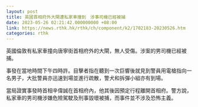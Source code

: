 ```yaml
---
layout: post
title: 英國首相府外大閘遭私家車撞到　涉事司機已經被捕
date: 2023-05-26 02:21:42.000000000 +08:00
link: https://news.rthk.hk/rthk/ch/component/k2/1702183-20230526.htm
categories: rthk
---
```


英國倫敦有私家車撞向唐寧街首相府外的大閘，無人受傷。涉案的男司機已經被捕。

事發在當地時間下午四時許。目擊者指在聽到一次巨響後就見到警員用電槍指向一名男子，大批警員亦迅速到場並進行疏散，警犬和拆彈小組亦有到場。

當局證實事發時首相辛偉誠在首相府內，他其後因預定行程離開首相府。警方說，私家車的男司機涉嫌危險駕駛及刑事毀壞被捕，而事件並不涉及恐怖主義。
